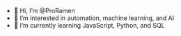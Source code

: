 - 👋 Hi, I’m @ProRamen
- 👀 I’m interested in automation, machine learning, and AI
- 🌱 I’m currently learning JavaScript, Python, and SQL
